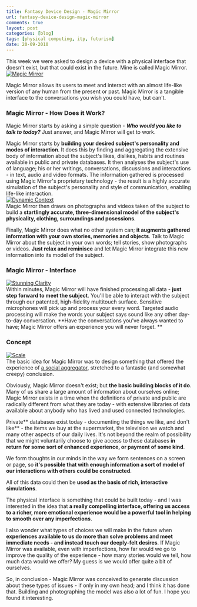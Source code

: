 ```yaml
---
title: Fantasy Device Design - Magic Mirror
url: fantasy-device-design-magic-mirror
comments: true
layout: post
categories: [blog]
tags: [physical computing, itp, futurism]
date: 20-09-2010
---
```

<p class="intro">This week we were asked to design a device with a physical interface that doesn't exist, but that could exist in the future. Mine is called Magic Mirror.
<a href="http://www.flickr.com/photos/paulmmay/5010207509/" title="Magic Mirror by paulmmay, on Flickr"><img src="http://farm5.static.flickr.com/4129/5010207509_58045dd937_z.jpg" class="flickr" alt="Magic Mirror" /></a></p>
Magic Mirror allows its users to meet and interact with an almost life-like version of any human from the present or past. Magic Mirror is a tangible interface to the conversations you wish you could have, but can't.

### Magic Mirror - How Does it Work?

Magic Mirror starts by asking a simple question - **<i>Who would you like to talk to today?</i>** Just answer, and Magic Mirror will get to work.

Magic Mirror starts by **building your desired subject's personality and modes of interaction**. It does this by finding and aggregating the extensive body of information about the subject's likes, dislikes, habits and routines available in public and private databases. It then analyses the subject's use of language; his or her writings, conversations, discussions and interactions - in text, audio and video formats. The information gathered is processed using Magic Mirror's proprietary technology - the result is a highly accurate simulation of the subject's personality and style of communication, enabling life-like interaction.<br />
<a href="http://www.flickr.com/photos/paulmmay/5010815648/" title="Dynamic Context by paulmmay, on Flickr"><img src="http://farm5.static.flickr.com/4128/5010815648_e12eb03d77_z.jpg" class="flickr" alt="Dynamic Context" /></a><br />
Magic Mirror then draws on photographs and videos taken of the subject to build a **startlingly accurate, three-dimensional model of the subject's physicality, clothing, surroundings and posessions**.

Finally, Magic Mirror does what no other system can; **it augments gathered information with your own stories, memories and objects**. Talk to Magic Mirror about the subject in your own words; tell stories, show photographs or videos. **Just relax and reminisce** and let Magic Mirror integrate this new information into its model of the subject.

### Magic Mirror - Interface
<a href="http://www.flickr.com/photos/paulmmay/5010816230/" title="Stunning Clarity by paulmmay, on Flickr"><img src="http://farm5.static.flickr.com/4124/5010816230_33e54b43a7_z.jpg" class="flickr" alt="Stunning Clarity" /></a><br />
Within minutes, Magic Mirror will have finished processing all data - **just step forward to meet the subject**. You'll be able to interact with the subject through our patented, high-fidelity multitouch surface. Sensitive microphones will pick up and process your every word. Targeted audio processing will make the words your subject says sound like any other day-to-day conversation. **Have the conversations you've always wanted to have; Magic Mirror offers an experience you will never forget. **

### Concept
<a href="http://www.flickr.com/photos/paulmmay/5010206657/" title="Scale by paulmmay, on Flickr"><img src="http://farm5.static.flickr.com/4147/5010206657_930ff40f05_z.jpg" class="flickr" alt="Scale" /></a><br />
The basic idea for Magic Mirror was to design something that offered the experience of <a href="http://www.google.com/profiles/paul.m.may" title="a social aggregator">a social aggregator</a>, stretched to a fantastic (and somewhat creepy) conclusion. 

Obviously, Magic Mirror doesn't exist; but **the basic building blocks of it do**. Many of us share a large amount of information about ourselves online; Magic Mirror exists in a time when the definitions of private and public are radically different from what they are today - with extensive libraries of data available about anybody who has lived and used connected technologies. 

Private** databases exist today - documenting the things we like, and don't like** - the items we buy at the supermarket, the television we watch and many other aspects of our daily lives. It's not beyond the realm of possibility that we might voluntarily choose to give access to these databases **in return for some sort of enhanced experience, or payment of some kind**. 

We form thoughts in our minds in the way we form sentences on a screen or page, so **it's possible that with enough information a sort of model of our interactions with others could be constructed**. 

All of this data could then be **used as the basis of rich, interactive simulations**.&nbsp; 

The physical interface is something that could be built today - and I was interested in the idea that **a really compelling interface, offering us access to a richer, more emotional experience would be a powerful tool in helping to smooth over any imperfections**. 

I also wonder what types of choices we will make in the future when **experiences available to us do more than solve problems and meet immediate needs - and instead touch our deeply-felt desires**. If Magic Mirror was available, even with imperfections, how far would we go to improve the quality of the experience - how many stories would we tell, how much data would we offer? My guess is we would offer quite a bit of ourselves.

So, in conclusion - Magic Mirror was conceived to generate discussion about these types of issues - if only in my own head; and I think it has done that. Building and photographing the model was also a lot of fun. I hope you found it interesting.


